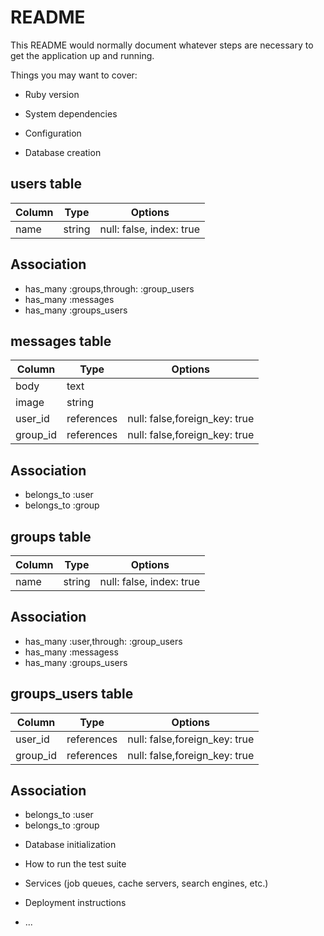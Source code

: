 # README

This README would normally document whatever steps are necessary to get the
application up and running.

Things you may want to cover:

* Ruby version

* System dependencies

* Configuration

* Database creation

## users table

|Column|Type|Options|
|------|----|-------|
|name|string|null: false, index: true|

## Association
- has_many :groups,through: :group_users
- has_many :messages
- has_many :groups_users

## messages table

|Column|Type|Options|
|------|----|-------|
|body|text| |
|image|string| |
|user_id|references|null: false,foreign_key: true|
|group_id|references|null: false,foreign_key: true|

## Association
- belongs_to :user
- belongs_to :group

## groups table

|Column|Type|Options|
|------|----|-------|
|name|string|null: false, index: true|

## Association
- has_many :user,through: :group_users
- has_many :messagess
- has_many :groups_users

## groups_users table

|Column|Type|Options|
|------|----|-------|
|user_id|references|null: false,foreign_key: true|
|group_id|references|null: false,foreign_key: true|

## Association
- belongs_to :user
- belongs_to :group

* Database initialization

* How to run the test suite

* Services (job queues, cache servers, search engines, etc.)

* Deployment instructions

* ...
 